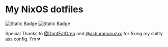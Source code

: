# My NixOS dotfiles

![Static Badge](https://img.shields.io/badge/-NixOS-blue?style=plastic&logo=nixos&logoColor=white&color=blue)
![Static Badge](https://img.shields.io/badge/Made%20in-Pain-blue?style=plastic&logoColor=white&color=blue)

Special Thanks to [@DontEatOreo](https://github.com/DontEatOreo) and [@ashuramaruzxc](https://github.com/ashuramaruzxc) for fixing my shitty ass config. I'm 💔
